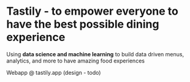# Tastily - to empower everyone to have the best possible dining experience
Using **data science and machine learning** to build data driven menus, analytics, and more to have amazing food experiences

Webapp @ tastily.app (design - todo)
